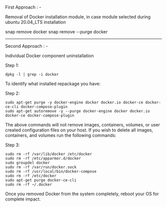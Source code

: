 
First Approach : -

Removal of Docker installation module, in case module selected during ubuntu 20.04_LTS installation

snap remove docker
snap remove --purge docker

*****************************************************************************************************
Second Approach : -

Individual Docker component uninstallation

Step 1:

	dpkg -l | grep -i docker
To identify what installed repackage you have:

Step 2:

	sudo apt-get purge -y docker-engine docker docker.io docker-ce docker-ce-cli docker-compose-plugin
	sudo apt-get autoremove -y --purge docker-engine docker docker.io docker-ce docker-compose-plugin

The above commands will not remove images, containers, volumes, or user created configuration files on your host. If you wish to delete all images, containers, and volumes run the following commands:

Step 3:

	sudo rm -rf /var/lib/docker /etc/docker
	sudo rm -rf /etc/apparmor.d/docker
	sudo groupdel docker
	sudo rm -rf /var/run/docker.sock
	sudo rm -rf /usr/local/bin/docker-compose
	sudo rm -rf /etc/docker
	sudo apt-get purge docker-ce-cli
	sudo rm -rf ~/.docker


Once you removed Docker from the system completely, reboot your OS for complete impact.
